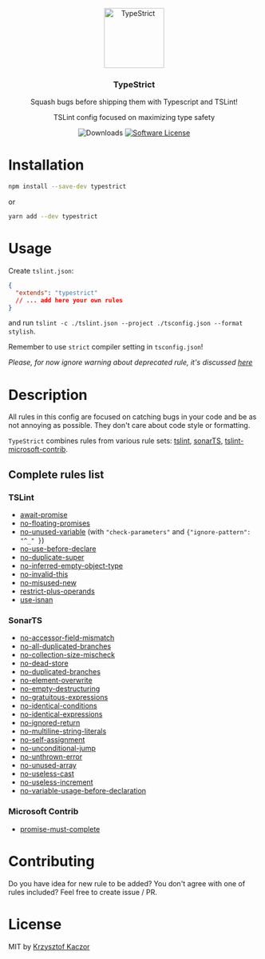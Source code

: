 <p align="center">
  <img src="https://emojipedia-us.s3.amazonaws.com/thumbs/240/apple/129/bug_1f41b.png" width="120" alt="TypeStrict">
  <h3 align="center">TypeStrict</h3> 
  <p align="center">Squash bugs before shipping them with Typescript and TSLint!</p>
  <p align="center">TSLint config focused on maximizing type safety</p>
  <p align="center">
    <img alt="Downloads" src="https://img.shields.io/npm/dm/typestrict.svg">
    <a href="/package.json"><img alt="Software License" src="https://img.shields.io/badge/license-MIT-brightgreen.svg?style=flat-square"></a>
  </p>

</p>

# Installation

```bash
npm install --save-dev typestrict
```

or

```bash
yarn add --dev typestrict
```

# Usage

Create `tslint.json`:

```json
{
  "extends": "typestrict"
  // ... add here your own rules
}
```

and run `tslint -c ./tslint.json --project ./tsconfig.json --format stylish`.

Remember to use `strict` compiler setting in `tsconfig.json`!

_Please, for now ignore warning about deprecated rule, it's discussed [here](https://github.com/krzkaczor/TypeStrict/pull/4)_

# Description

All rules in this config are focused on catching bugs in your code and be as not annoying as possible. They don't
care about code style or formatting.

`TypeStrict` combines rules from various rule sets: [tslint](https://palantir.github.io/tslint/rules/),
[sonarTS](https://github.com/SonarSource/SonarTS),
[tslint-microsoft-contrib](https://github.com/Microsoft/tslint-microsoft-contrib).

## Complete rules list

### TSLint

- [await-promise](https://palantir.github.io/tslint/rules/await-promise/)
- [no-floating-promises](https://palantir.github.io/tslint/rules/no-floating-promises/)
- [no-unused-variable](https://palantir.github.io/tslint/rules/no-unused-variable/) (with `"check-parameters"` and `{"ignore-pattern": "^_" }`)
- [no-use-before-declare](https://palantir.github.io/tslint/rules/no-use-before-declare/)
- [no-duplicate-super](https://palantir.github.io/tslint/rules/no-duplicate-super/)
- [no-inferred-empty-object-type](https://palantir.github.io/tslint/rules/no-inferred-empty-object-type/)
- [no-invalid-this](https://palantir.github.io/tslint/rules/no-invalid-this/)
- [no-misused-new](https://palantir.github.io/tslint/rules/no-misused-new/)
- [restrict-plus-operands](https://palantir.github.io/tslint/rules/restrict-plus-operands/)
- [use-isnan](https://palantir.github.io/tslint/rules/use-isnan/)

### SonarTS

- [no-accessor-field-mismatch](https://github.com/SonarSource/SonarTS/blob/HEAD/sonarts-core/docs/rules/no-accessor-field-mismatch.md)
- [no-all-duplicated-branches](https://github.com/SonarSource/SonarTS/blob/HEAD/sonarts-core/docs/rules/no-all-duplicated-branches.md)
- [no-collection-size-mischeck](https://github.com/SonarSource/SonarTS/blob/HEAD/sonarts-core/docs/rules/no-collection-size-mischeck.md)
- [no-dead-store](https://github.com/SonarSource/SonarTS/blob/HEAD/sonarts-core/docs/rules/no-dead-store.md)
- [no-duplicated-branches](https://github.com/SonarSource/SonarTS/blob/HEAD/sonarts-core/docs/rules/no-duplicated-branches.md)
- [no-element-overwrite](https://github.com/SonarSource/SonarTS/blob/HEAD/sonarts-core/docs/rules/no-element-overwrite.md)
- [no-empty-destructuring](https://github.com/SonarSource/SonarTS/blob/HEAD/sonarts-core/docs/rules/no-empty-destructuring.md)
- [no-gratuitous-expressions](https://github.com/SonarSource/SonarTS/blob/HEAD/sonarts-core/docs/rules/no-gratuitous-expressions.md)
- [no-identical-conditions](https://github.com/SonarSource/SonarTS/blob/HEAD/sonarts-core/docs/rules/no-identical-conditions.md)
- [no-identical-expressions](https://github.com/SonarSource/SonarTS/blob/HEAD/sonarts-core/docs/rules/no-identical-expressions.md)
- [no-ignored-return](https://github.com/SonarSource/SonarTS/blob/HEAD/sonarts-core/docs/rules/no-ignored-return.md)
- [no-multiline-string-literals](https://github.com/SonarSource/SonarTS/blob/HEAD/sonarts-core/docs/rules/no-multiline-string-literals.md)
- [no-self-assignment](https://github.com/SonarSource/SonarTS/blob/HEAD/sonarts-core/docs/rules/no-self-assignment.md)
- [no-unconditional-jump](https://github.com/SonarSource/SonarTS/blob/HEAD/sonarts-core/docs/rules/no-unconditional-jump.md)
- [no-unthrown-error](https://github.com/SonarSource/SonarTS/blob/HEAD/sonarts-core/docs/rules/no-unthrown-error.md)
- [no-unused-array](https://github.com/SonarSource/SonarTS/blob/HEAD/sonarts-core/docs/rules/no-unused-array.md)
- [no-useless-cast](https://github.com/SonarSource/SonarTS/blob/HEAD/sonarts-core/docs/rules/no-useless-cast.md)
- [no-useless-increment](https://github.com/SonarSource/SonarTS/blob/HEAD/sonarts-core/docs/rules/no-useless-increment.md)
- [no-variable-usage-before-declaration](https://github.com/SonarSource/SonarTS/blob/HEAD/sonarts-core/docs/rules/no-variable-usage-before-declaration.md)

### Microsoft Contrib

- [promise-must-complete](https://github.com/Microsoft/tslint-microsoft-contrib/issues/34)

# Contributing

Do you have idea for new rule to be added? You don't agree with one of rules included? Feel free to create issue / PR.

# License

MIT by [Krzysztof Kaczor](https://twitter.com/krzKaczor)
